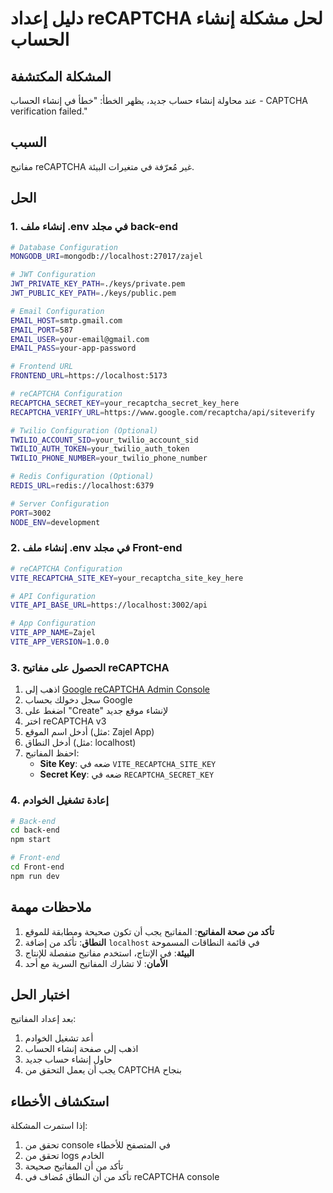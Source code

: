 # دليل إعداد reCAPTCHA لحل مشكلة إنشاء الحساب

## المشكلة المكتشفة

عند محاولة إنشاء حساب جديد، يظهر الخطأ: "خطأ في إنشاء الحساب - CAPTCHA verification failed."

## السبب

مفاتيح reCAPTCHA غير مُعرّفة في متغيرات البيئة.

## الحل

### 1. إنشاء ملف .env في مجلد back-end

```bash
# Database Configuration
MONGODB_URI=mongodb://localhost:27017/zajel

# JWT Configuration
JWT_PRIVATE_KEY_PATH=./keys/private.pem
JWT_PUBLIC_KEY_PATH=./keys/public.pem

# Email Configuration
EMAIL_HOST=smtp.gmail.com
EMAIL_PORT=587
EMAIL_USER=your-email@gmail.com
EMAIL_PASS=your-app-password

# Frontend URL
FRONTEND_URL=https://localhost:5173

# reCAPTCHA Configuration
RECAPTCHA_SECRET_KEY=your_recaptcha_secret_key_here
RECAPTCHA_VERIFY_URL=https://www.google.com/recaptcha/api/siteverify

# Twilio Configuration (Optional)
TWILIO_ACCOUNT_SID=your_twilio_account_sid
TWILIO_AUTH_TOKEN=your_twilio_auth_token
TWILIO_PHONE_NUMBER=your_twilio_phone_number

# Redis Configuration (Optional)
REDIS_URL=redis://localhost:6379

# Server Configuration
PORT=3002
NODE_ENV=development
```

### 2. إنشاء ملف .env في مجلد Front-end

```bash
# reCAPTCHA Configuration
VITE_RECAPTCHA_SITE_KEY=your_recaptcha_site_key_here

# API Configuration
VITE_API_BASE_URL=https://localhost:3002/api

# App Configuration
VITE_APP_NAME=Zajel
VITE_APP_VERSION=1.0.0
```

### 3. الحصول على مفاتيح reCAPTCHA

1. اذهب إلى [Google reCAPTCHA Admin Console](https://www.google.com/recaptcha/admin)
2. سجل دخولك بحساب Google
3. اضغط على "Create" لإنشاء موقع جديد
4. اختر reCAPTCHA v3
5. أدخل اسم الموقع (مثل: Zajel App)
6. أدخل النطاق (مثل: localhost)
7. احفظ المفاتيح:
   - **Site Key**: ضعه في `VITE_RECAPTCHA_SITE_KEY`
   - **Secret Key**: ضعه في `RECAPTCHA_SECRET_KEY`

### 4. إعادة تشغيل الخوادم

```bash
# Back-end
cd back-end
npm start

# Front-end
cd Front-end
npm run dev
```

## ملاحظات مهمة

1. **تأكد من صحة المفاتيح**: المفاتيح يجب أن تكون صحيحة ومطابقة للموقع
2. **النطاق**: تأكد من إضافة `localhost` في قائمة النطاقات المسموحة
3. **البيئة**: في الإنتاج، استخدم مفاتيح منفصلة للإنتاج
4. **الأمان**: لا تشارك المفاتيح السرية مع أحد

## اختبار الحل

بعد إعداد المفاتيح:

1. أعد تشغيل الخوادم
2. اذهب إلى صفحة إنشاء الحساب
3. حاول إنشاء حساب جديد
4. يجب أن يعمل التحقق من CAPTCHA بنجاح

## استكشاف الأخطاء

إذا استمرت المشكلة:

1. تحقق من console في المتصفح للأخطاء
2. تحقق من logs الخادم
3. تأكد من أن المفاتيح صحيحة
4. تأكد من أن النطاق مُضاف في reCAPTCHA console

